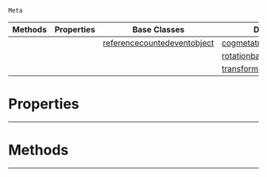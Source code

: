  `Meta`

|Methods|Properties|Base Classes|Derived Classes|
|---|---|---|---|
| | |[referencecountedeventobject](https://github.com/zeroengineteam/ZeroDocs/blob/master/code_reference/class_reference/referencecountedeventobject.markdown)|[cogmetatransform](https://github.com/zeroengineteam/ZeroDocs/blob/master/code_reference/class_reference/cogmetatransform.markdown)|
| | | |[rotationbasisgizmometatransform](https://github.com/zeroengineteam/ZeroDocs/blob/master/code_reference/class_reference/rotationbasisgizmometatransform.markdown)|
| | | |[transformmetatransform](https://github.com/zeroengineteam/ZeroDocs/blob/master/code_reference/class_reference/transformmetatransform.markdown)|


 #  Properties


---  
 #  Methods


---  
 

 